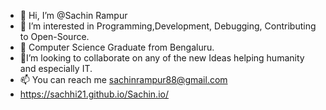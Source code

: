 - 👋 Hi, I’m @Sachin Rampur
- 👀 I’m interested in Programming,Development, Debugging, Contributing to Open-Source.
- 🌱 Computer Science Graduate from Bengaluru.
- 💞️I’m looking to collaborate on any of the new Ideas helping humanity and especially IT.
- 📫 You can reach me sachinrampur88@gmail.com
-    https://sachhi21.github.io/Sachin.io/
